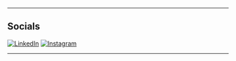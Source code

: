 <!-- ![MonkeyMan](https://i.giphy.com/media/v1.Y2lkPTc5MGI3NjExbmI4ajY3bHhuZ2l4MHh2c3NxczVieG91Z2lldG9qa3h4a2V0eG1ubiZlcD12MV9pbnRlcm5hbF9naWZfYnlfaWQmY3Q9Zw/QXwtfadqo7wbfmT46H/giphy.gif) -->

---
<h2>Socials</h2>

[![LinkedIn](https://img.shields.io/badge/LinkedIn-0077B5?style=for-the-badge&logo=linkedin&logoColor=white)](https://linkedin.com/in/clark-thurston)
[![Instagram](https://img.shields.io/badge/Instagram-E4405F?style=for-the-badge&logo=instagram&logoColor=white)](https://www.instagram.com/hemlock.hollow/)

---

<!--
**boohag/boohag** is a ✨ _special_ ✨ repository because its `README.md` (this file) appears on your GitHub profile.

Here are some ideas to get you started:

- 🔭 I’m currently working on ...
- 🌱 I’m currently learning ...
- 👯 I’m looking to collaborate on ...
- 🤔 I’m looking for help with ...
- 💬 Ask me about ...
- 📫 How to reach me: ...
- 😄 Pronouns: ...
- ⚡ Fun fact: ...
-->
